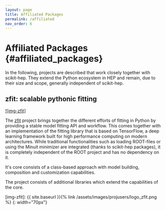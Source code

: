 ```yaml
---
layout: page
title: Affiliated Packages
permalink: /affiliated
nav_order: 6
---
```



Affiliated Packages {#affiliated_packages}
====================

In the following, projects are described that work closely together with scikit-hep. They extend the Python ecosystem in HEP and remain, due to their size and scope, generally independent of scikit-hep.


zfit: scalable pythonic fitting
-------------------------------

[![img-zfit]][zfit]

The [zfit](https://zfit.github.io/zfit/) project brings together the different efforts of fitting in Python by providing a stable model
fitting API and workflow. This comes together with an implementation of the fitting library that is based on TensorFlow, a deep learning framework built for high performance computing on modern architectures. While traditional functionalities such as loading ROOT-files or using the Minuit minimizer are integrated (thanks to scikit-hep packages), it is completely independent of the ROOT project and has no dependency on it.

It's core consists of a class-based approach with model building, composition and customization capabilities.

The project consists of additional libraries which extend the capabilities of the core.

[zfit]: https://github.com/zfit
[img-zfit]: {{ site.baseurl }}{% link /assets/images/projusers/logo_zfit.png %}
{: width="70px"}
